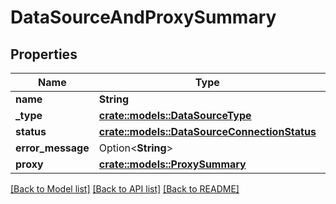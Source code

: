 # DataSourceAndProxySummary

## Properties

Name | Type | Description | Notes
------------ | ------------- | ------------- | -------------
**name** | **String** |  | 
**_type** | [**crate::models::DataSourceType**](dataSourceType.md) |  | 
**status** | [**crate::models::DataSourceConnectionStatus**](dataSourceConnectionStatus.md) |  | 
**error_message** | Option<**String**> |  | [optional]
**proxy** | [**crate::models::ProxySummary**](proxySummary.md) |  | 

[[Back to Model list]](../README.md#documentation-for-models) [[Back to API list]](../README.md#documentation-for-api-endpoints) [[Back to README]](../README.md)


